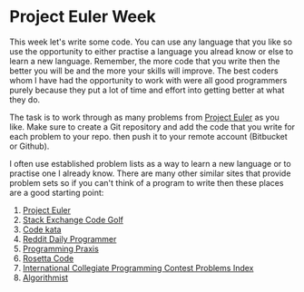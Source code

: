 # Project Euler Week

This week let's write some code. You can use any language that you like so use the opportunity to either practise a language you alread know or else to learn a new language. Remember, the more code that you write then the better you will be and the more your skills will improve. The best coders whom I have had the opportunity to work with were all good programmers purely because they put a lot of time and effort into getting better at what they do. 

The task is to work through as many problems from [Project Euler](https://projecteuler.net/) as you like. Make sure to create a Git repository and add the code that you write for each problem to your repo. then push it to your remote account (Bitbucket or Github).

I often use established problem lists as a way to learn a new language or to practise one I already know. There are many other similar sites that provide problem sets so if you can't think of a program to write then these places are a good starting point:

1. [Project Euler](https://projecteuler.net/)
2. [Stack Exchange Code Golf](http://codegolf.stackexchange.com/)
3. [Code kata](http://codekata.com/)
4. [Reddit Daily Programmer](https://www.reddit.com/r/dailyprogrammer)
5. [Programming Praxis](http://programmingpraxis.com/)
6. [Rosetta Code](http://rosettacode.org/wiki/Main_Page)
7. [International Collegiate Programming Contest Problems Index](http://acm.hit.edu.cn/problemset)
8. [Algorithmist](http://www.algorithmist.com/index.php/Main_Page)
